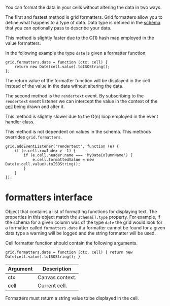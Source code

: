 You can format the data in your cells without altering the data in two ways.

The first and fastest method is grid formatters.
Grid formatters allow you to define what happens to a type of data.
Data type is defined in the [schema](https://tonygermaneri.github.io/canvas-datagrid/docs/tutorial-schema.html) that you can optionally pass to describe your data.

This method is slightly faster due to the O(1) hash map employed in the value formatters.

In the following example the type `date` is given a formatter function.

    grid.formatters.date = function (ctx, cell) {
        return new Date(cell.value).toISOString();
    };

The return value of the formatter function will be displayed in the cell instead of the value
in the data without altering the data.

The second method is the `rendertext` event.  By subscribing to the `rendertext` event listener
we can intercept the value in the context of the [cell](https://tonygermaneri.github.io/canvas-datagrid/docs/canvasDataGrid.cell.html) being drawn and alter it.

This method is slightly slower due to the O(n) loop employed in the event handler class.

This method is not dependent on values in the schema.  This methods overrides `grid.formatters`.

    grid.addEventListener('rendertext', function (e) {
        if (e.cell.rowIndex > -1) {
            if (e.cell.header.name === 'MyDateColumnName') {
                e.cell.formattedValue = new Date(e.cell.value).toISOString();
            }
        }
    });

formatters interface
====================
Object that contains a list of formatting functions for displaying text.
The properties in this object match the `schema[].type` property.
For example, if the schema for a given column was of the type `date`
the grid would look for a formatter called `formatters.date`
if a formatter cannot be found for a given data type a warning will
be logged and the string formatter will be used.

Cell formatter function should contain the following arguments.

    grid.formatters.date = function (ctx, cell) { return new Date(cell.value).toISOString(); }

| Argument | Description |
|-----|------|
| ctx | Canvas context. |
| [cell](https://tonygermaneri.github.io/canvas-datagrid/docs/canvasDataGrid.cell.html) | Current cell. |

Formatters must return a string value to be displayed in the cell.
